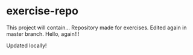 # exercise-repo
This project will contain...
Repository made for exercises.
Edited again in master branch.
Hello, again!!!

Updated locally!

